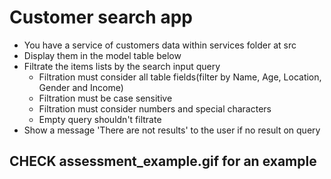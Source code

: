# Customer search app 
- You have a service of customers data within services folder at src
- Display them in the model table below
- Filtrate the items lists by the search input query
  - Filtration must consider all table fields(filter by Name, Age, Location, Gender and Income)
  - Filtration must be case sensitive
  - Filtration must consider numbers and special characters
  - Empty query shouldn't filtrate
- Show a message 'There are not results' to the user if no result on query

## CHECK assessment_example.gif for an example